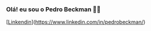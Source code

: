### Olá! eu sou o Pedro Beckman 👍🏽

[[Linkendin](https://img.shields.io/badge/LinkedIn-0077B5?style=for-the-badge&logo=linkedin&logoColor=white)](https://www.linkedin.com/in/pedrobeckman/)
